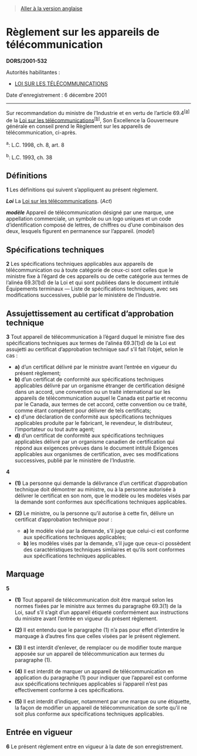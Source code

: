 > [Aller à la version anglaise](/en/Regulations/Statutory%20Orders%20and%20Regulations/2001/532.md)

# Règlement sur les appareils de télécommunication

**DORS/2001-532**

Autorités habilitantes : 
- [LOI SUR LES TÉLÉCOMMUNICATIONS](/fr/Lois/Lois%20du%20Canada/1993/ch.%2038.md)

Date d'enregistrement : 6 décembre 2001

----------

Sur recommandation du ministre de l’Industrie et en vertu de l’article 69.4<sup><a href='#nbp_SOR-2001-532_f_hq_5884'>[a]</a></sup> de la [Loi sur les télécommunications](/fr/Lois/Lois%20du%20Canada/1993/ch.%2038.md)<sup><a href='#nbp_SOR-2001-532_f_hq_5885'>[b]</a></sup>, Son Excellence la Gouverneure générale en conseil prend le Règlement sur les appareils de télécommunication, ci-après.

<a name='nbp_SOR-2001-532_f_hq_5884'><sup>a</sup></a>: L.C. 1998, ch. 8, art. 8<br />

<a name='nbp_SOR-2001-532_f_hq_5885'><sup>b</sup></a>: L.C. 1993, ch. 38<br />




## Définitions


**1** Les définitions qui suivent s’appliquent au présent règlement.

***Loi*** La [Loi sur les télécommunications](/fr/Lois/Lois%20du%20Canada/1993/ch.%2038.md). (*Act*)

***modèle*** Appareil de télécommunication désigné par une marque, une appellation commerciale, un symbole ou un logo uniques et un code d’identification composé de lettres, de chiffres ou d’une combinaison des deux, lesquels figurent en permanence sur l’appareil. (*model*)




## Spécifications techniques


**2** Les spécifications techniques applicables aux appareils de télécommunication ou à toute catégorie de ceux-ci sont celles que le ministre fixe à l’égard de ces appareils ou de cette catégorie aux termes de l’alinéa 69.3(1)d) de la Loi et qui sont publiées dans le document intitulé Équipements terminaux — Liste de spécifications techniques, avec ses modifications successives, publié par le ministère de l’Industrie.




## Assujettissement au certificat d’approbation technique


**3** Tout appareil de télécommunication à l’égard duquel le ministre fixe des spécifications techniques aux termes de l’alinéa 69.3(1)d) de la Loi est assujetti au certificat d’approbation technique sauf s’il fait l’objet, selon le cas :
- **a)** d’un certificat délivré par le ministre avant l’entrée en vigueur du présent règlement;
- **b)** d’un certificat de conformité aux spécifications techniques applicables délivré par un organisme étranger de certification désigné dans un accord, une convention ou un traité international sur les appareils de télécommunication auquel le Canada est partie et reconnu par le Canada, aux termes de cet accord, cette convention ou ce traité, comme étant compétent pour délivrer de tels certificats;
- **c)** d’une déclaration de conformité aux spécifications techniques applicables produite par le fabricant, le revendeur, le distributeur, l’importateur ou tout autre agent;
- **d)** d’un certificat de conformité aux spécifications techniques applicables délivré par un organisme canadien de certification qui répond aux exigences prévues dans le document intitulé Exigences applicables aux organismes de certification, avec ses modifications successives, publié par le ministère de l’Industrie.



**4** 

- **(1)** La personne qui demande la délivrance d’un certificat d’approbation technique doit démontrer au ministre, ou à la personne autorisée à délivrer le certificat en son nom, que le modèle ou les modèles visés par la demande sont conformes aux spécifications techniques applicables.

- **(2)** Le ministre, ou la personne qu’il autorise à cette fin, délivre un certificat d’approbation technique pour :
	- **a)** le modèle visé par la demande, s’il juge que celui-ci est conforme aux spécifications techniques applicables;
	- **b)** les modèles visés par la demande, s’il juge que ceux-ci possèdent des caractéristiques techniques similaires et qu’ils sont conformes aux spécifications techniques applicables.




## Marquage


**5** 

- **(1)** Tout appareil de télécommunication doit être marqué selon les normes fixées par le ministre aux termes du paragraphe 69.3(1) de la Loi, sauf s’il s’agit d’un appareil étiqueté conformément aux instructions du ministre avant l’entrée en vigueur du présent règlement.

- **(2)** Il est entendu que le paragraphe (1) n’a pas pour effet d’interdire le marquage à d’autres fins que celles visées par le présent règlement.

- **(3)** Il est interdit d’enlever, de remplacer ou de modifier toute marque apposée sur un appareil de télécommunication aux termes du paragraphe (1).

- **(4)** Il est interdit de marquer un appareil de télécommunication en application du paragraphe (1) pour indiquer que l’appareil est conforme aux spécifications techniques applicables si l’appareil n’est pas effectivement conforme à ces spécifications.

- **(5)** Il est interdit d’indiquer, notamment par une marque ou une étiquette, la façon de modifier un appareil de télécommunication de sorte qu’il ne soit plus conforme aux spécifications techniques applicables.




## Entrée en vigueur


**6** Le présent règlement entre en vigueur à la date de son enregistrement.


